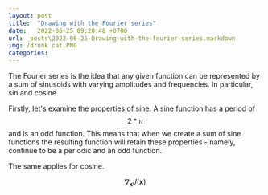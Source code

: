 ```yaml
---
layout: post
title:  "Drawing with the Fourier series"
date:   2022-06-25 09:20:48 +0700
url: _posts\2022-06-25-Drawing-with-the-fourier-series.markdown
img: /drunk cat.PNG
categories:
---
```

The Fourier series is the idea that any given function can be represented by a sum of sinusoids with varying amplitudes and frequencies. In particular,  sin and cosine. 

Firstly, let's examine the properties of sine. A sine function has a period of $$ 2*\pi $$ and is an odd function. This means that when we create a sum of sine functions the resulting function will retain these properties - namely, continue to be a periodic and an odd function. 

The same applies for cosine. 

$$ \nabla_\boldsymbol{x} J(\boldsymbol{x}) $$